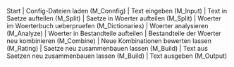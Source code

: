 Start
    |
Config-Dateien laden (M_Connfig)
    |
Text eingeben (M_Input)
    |
Text in Saetze aufteilen (M_Split)
    |
Saetze in Woerter aufteilen (M_Split)
    |
Woerter im Woerterbuch ueberpruefen (M_Dictionaries)
    |
Woerter analysieren (M_Analyze)
    |
Woerter in Bestandteile aufteilen
    |
Bestandteile der Woerter neu kombinieren (M_Combine)
    |
Neue Kombinationen bewerten lassen (M_Rating)
    |
Saetze neu zusammenbauen lassen (M_Build)
    |
Text aus Saetzen neu zusammenbauen lassen (M_Build)
    |
Text ausgeben (M_Output)
